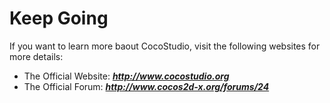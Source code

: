 # Keep Going

If you want to learn more baout CocoStudio, visit the following websites for more details:

- The Official Website:  ***http://www.cocostudio.org***
- The Official Forum:    ***http://www.cocos2d-x.org/forums/24***
